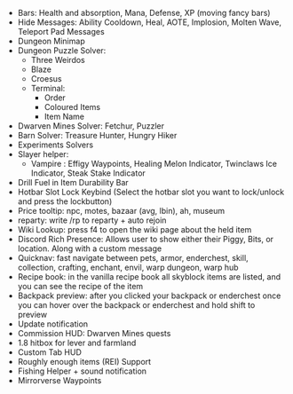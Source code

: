 * Bars: Health and absorption, Mana, Defense, XP (moving fancy bars)
* Hide Messages: Ability Cooldown, Heal, AOTE, Implosion, Molten Wave, Teleport Pad Messages
* Dungeon Minimap
* Dungeon Puzzle Solver:
    * Three Weirdos
    * Blaze
    * Croesus
    * Terminal:
        * Order
        * Coloured Items
        * Item Name
* Dwarven Mines Solver: Fetchur, Puzzler
* Barn Solver: Treasure Hunter, Hungry Hiker
* Experiments Solvers
* Slayer helper:
    * Vampire : Effigy Waypoints, Healing Melon Indicator, Twinclaws Ice Indicator, Steak Stake Indicator
* Drill Fuel in Item Durability Bar
* Hotbar Slot Lock Keybind (Select the hotbar slot you want to lock/unlock and press the lockbutton)
* Price tooltip: npc, motes, bazaar (avg, lbin), ah, museum
* reparty: write /rp to reparty + auto rejoin
* Wiki Lookup: press f4 to open the wiki page about the held item
* Discord Rich Presence: Allows user to show either their Piggy, Bits, or location. Along with a custom message
* Quicknav: fast navigate between pets, armor, enderchest, skill, collection, crafting, enchant, envil, warp dungeon,
  warp hub
* Recipe book: in the vanilla recipe book all skyblock items are listed, and you can see the recipe of the item
* Backpack preview: after you clicked your backpack or enderchest once you can hover over the backpack or enderchest and
  hold shift to preview
* Update notification
* Commission HUD: Dwarven Mines quests
* 1.8 hitbox for lever and farmland
* Custom Tab HUD
* Roughly enough items (REI) Support
* Fishing Helper + sound notification
* Mirrorverse Waypoints